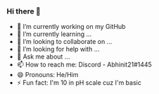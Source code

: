 ### Hi there 👋

- 🔭 I’m currently working on my GitHub
- 🌱 I’m currently learning ...
- 👯 I’m looking to collaborate on ...
- 🤔 I’m looking for help with ...
- 💬 Ask me about ...
- 📫 How to reach me: Discord - Abhinit21#1445
- 😄 Pronouns: He/Him
- ⚡ Fun fact: I'm 10 in pH scale cuz I'm basic
